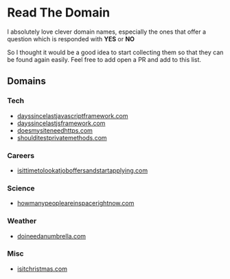 # Read The Domain

I absolutely love clever domain names, especially the ones that offer a question which is responded with **YES** or **NO**

So I thought it would be a good idea to start collecting them so that they can be found again easily. Feel free to add open a PR and add to this list.

## Domains

### Tech

- [dayssincelastjavascriptframework.com](https://dayssincelastjavascriptframework.com/)
- [dayssincelastjsframework.com](https://dayssincelastjsframework.com/)
- [doesmysiteneedhttps.com](https://doesmysiteneedhttps.com/)
- [shoulditestprivatemethods.com](https://shoulditestprivatemethods.com/)

### Careers

- [isittimetolookatjoboffersandstartapplying.com](https://isittimetolookatjoboffersandstartapplying.com/)

### Science

- [howmanypeopleareinspacerightnow.com](https://www.howmanypeopleareinspacerightnow.com/)

### Weather

- [doineedanumbrella.com](http://doineedanumbrella.com/)

### Misc

- [isitchristmas.com](https://isitchristmas.com/)

